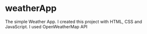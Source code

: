 # weatherApp
The simple Weather App. I created this project with HTML, CSS and JavaScript. I used OpenWeatherMap API
